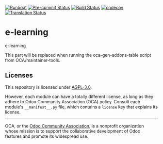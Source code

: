 
[![Runboat](https://img.shields.io/badge/runboat-Try%20me-875A7B.png)](https://runboat.odoo-community.org/builds?repo=OCA/e-learning&target_branch=16.0)
[![Pre-commit Status](https://github.com/OCA/e-learning/actions/workflows/pre-commit.yml/badge.svg?branch=16.0)](https://github.com/OCA/e-learning/actions/workflows/pre-commit.yml?query=branch%3A16.0)
[![Build Status](https://github.com/OCA/e-learning/actions/workflows/test.yml/badge.svg?branch=16.0)](https://github.com/OCA/e-learning/actions/workflows/test.yml?query=branch%3A16.0)
[![codecov](https://codecov.io/gh/OCA/e-learning/branch/16.0/graph/badge.svg)](https://codecov.io/gh/OCA/e-learning)
[![Translation Status](https://translation.odoo-community.org/widgets/e-learning-16-0/-/svg-badge.svg)](https://translation.odoo-community.org/engage/e-learning-16-0/?utm_source=widget)

<!-- /!\ do not modify above this line -->

# e-learning

e-learning

<!-- /!\ do not modify below this line -->

<!-- prettier-ignore-start -->

[//]: # (addons)

This part will be replaced when running the oca-gen-addons-table script from OCA/maintainer-tools.

[//]: # (end addons)

<!-- prettier-ignore-end -->

## Licenses

This repository is licensed under [AGPL-3.0](LICENSE).

However, each module can have a totally different license, as long as they adhere to Odoo Community Association (OCA)
policy. Consult each module's `__manifest__.py` file, which contains a `license` key
that explains its license.

----
OCA, or the [Odoo Community Association](http://odoo-community.org/), is a nonprofit
organization whose mission is to support the collaborative development of Odoo features
and promote its widespread use.
